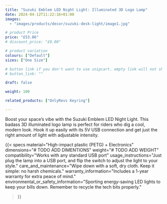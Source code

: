 ```yaml
---
title: "Suzuki Emblem LED Night Light: Illuminated 3D Logo Lamp"
date: 2024-04-12T11:22:16+01:00
images:
  - "images/products/decor/suzuki-desk-light/image1.jpg"

# product Price
price: "£53.86"
# discount_price: "£0.00"

# product variation
colours: ["Default"]
sizes: ["One Size"]

# button link if you don't want to use snipcart. empty link will not show button
# button_link: ""

draft: false

weight: 100

related_products: ["OnlyRevs Keyring"]

---
```


Boost your space’s vibe with the Suzuki Emblem LED Night Light. This badass 3D illuminated logo lamp is perfect for riders who dig a cool, modern look. Hook it up easily with its 5V USB connection and get just the right amount of light with adjustable intensity.

{{< specs
    material="High-impact plastic (PETG) + Electronics"
    dimensions="# TODO ADD DIMENTIONS"
    weight="# TODO ADD WEIGHT"
    compatibility="Works with any standard USB port"
    usage_instructions="Just plug the lamp into a USB port, and flip the switch to adjust the light to your style."
    care_and_maintenance="Wipe down with a soft, dry cloth. Keep it simple: no harsh chemicals."
    warranty_information="Includes a 1-year warranty for extra peace of mind."
    environmental_or_safety_information="Sporting energy-saving LED lights to keep your bills down. Remember to recycle the tech bits properly."
>}}
